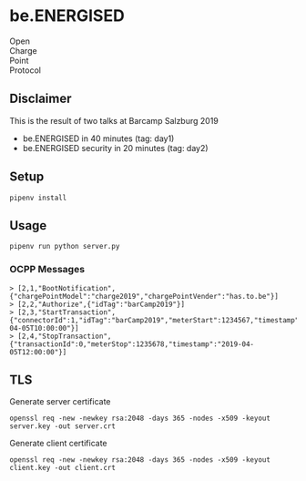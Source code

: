 # be.ENERGISED

Open  
Charge  
Point  
Protocol

## Disclaimer

This is the result of two talks at Barcamp Salzburg 2019
* be.ENERGISED in 40 minutes (tag: day1)
* be.ENERGISED security in 20 minutes (tag: day2)

## Setup

    pipenv install

## Usage

    pipenv run python server.py

### OCPP Messages

    > [2,1,"BootNotification",{"chargePointModel":"charge2019","chargePointVender":"has.to.be"}]
    > [2,2,"Authorize",{"idTag":"barCamp2019"}]
    > [2,3,"StartTransaction",{"connectorId":1,"idTag":"barCamp2019","meterStart":1234567,"timestamp":"2019-04-05T10:00:00"}]
    > [2,4,"StopTransaction",{"transactionId":0,"meterStop":1235678,"timestamp":"2019-04-05T12:00:00"}]

## TLS

Generate server certificate

    openssl req -new -newkey rsa:2048 -days 365 -nodes -x509 -keyout server.key -out server.crt

Generate client certificate

    openssl req -new -newkey rsa:2048 -days 365 -nodes -x509 -keyout client.key -out client.crt

